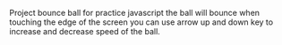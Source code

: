 Project bounce ball
for practice javascript
the ball will bounce when touching the edge of the screen
you can use arrow up and down key to increase and decrease speed of the ball.

